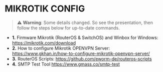 # MIKROTIK CONFIG
> ⚠️ **Warning**: Some details changed. So see the presentation, then follow
> the steps below for up-to-date commands.

- **1.** Firmware Mikrotik (RouterOS & SwitchOS) and Winbox for Windows: https://mikrotik.com/download
- **2.** How to configure Mikrotik OPENVPN Server: https://www.gkhan.in/how-to-configure-mikrotik-openvpn-server/
- **3.** RouterOS Scripts: https://github.com/eworm-de/routeros-scripts
- **4.** SMTP Test Tool https://www.gmass.co/smtp-test



